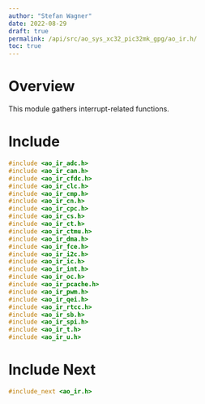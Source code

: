 ```yaml
---
author: "Stefan Wagner"
date: 2022-08-29
draft: true
permalink: /api/src/ao_sys_xc32_pic32mk_gpg/ao_ir.h/
toc: true
---
```


# Overview

This module gathers interrupt-related functions.

# Include

```c
#include <ao_ir_adc.h>
#include <ao_ir_can.h>
#include <ao_ir_cfdc.h>
#include <ao_ir_clc.h>
#include <ao_ir_cmp.h>
#include <ao_ir_cn.h>
#include <ao_ir_cpc.h>
#include <ao_ir_cs.h>
#include <ao_ir_ct.h>
#include <ao_ir_ctmu.h>
#include <ao_ir_dma.h>
#include <ao_ir_fce.h>
#include <ao_ir_i2c.h>
#include <ao_ir_ic.h>
#include <ao_ir_int.h>
#include <ao_ir_oc.h>
#include <ao_ir_pcache.h>
#include <ao_ir_pwm.h>
#include <ao_ir_qei.h>
#include <ao_ir_rtcc.h>
#include <ao_ir_sb.h>
#include <ao_ir_spi.h>
#include <ao_ir_t.h>
#include <ao_ir_u.h>
```

# Include Next

```c
#include_next <ao_ir.h>
```
